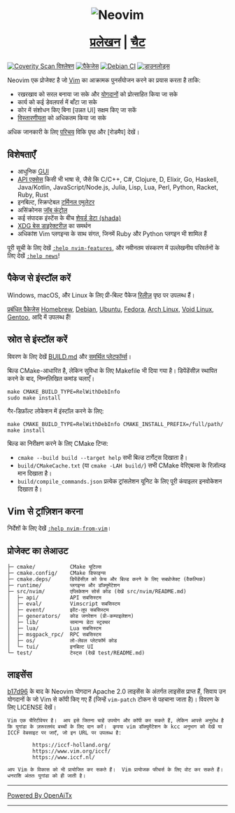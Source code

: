 <h1 align="center">
  <img src="https://raw.githubusercontent.com/neovim/neovim.github.io/master/logos/neovim-logo-300x87.png" alt="Neovim">

  <a href="https://neovim.io/doc/">प्रलेखन</a> |
  <a href="https://app.element.io/#/room/#neovim:matrix.org">चैट</a>
</h1>

[![Coverity Scan विश्लेषण](https://scan.coverity.com/projects/2227/badge.svg)](https://scan.coverity.com/projects/2227)
[![पैकेजेस](https://repology.org/badge/tiny-repos/neovim.svg)](https://repology.org/metapackage/neovim)
[![Debian CI](https://badges.debian.net/badges/debian/testing/neovim/version.svg)](https://buildd.debian.org/neovim)
[![डाउनलोड्स](https://img.shields.io/github/downloads/neovim/neovim/total.svg?maxAge=2592001)](https://github.com/neovim/neovim/releases/)

Neovim एक प्रोजेक्ट है जो [Vim](https://www.vim.org/) का आक्रामक पुनर्संयोजन करने का प्रयास करता है ताकि:

- रखरखाव को सरल बनाया जा सके और [योगदानों](CONTRIBUTING.md) को प्रोत्साहित किया जा सके
- कार्य को कई डेवलपर्स में बाँटा जा सके
- कोर में संशोधन किए बिना [उन्नत UI] सक्षम किए जा सकें
- [विस्तारणीयता](https://neovim.io/doc/user/ui.html) को अधिकतम किया जा सके

अधिक जानकारी के लिए [परिचय](https://github.com/neovim/neovim/wiki/Introduction) विकि पृष्ठ और [रोडमैप] देखें।

विशेषताएँ
--------

- आधुनिक [GUI](https://github.com/neovim/neovim/wiki/Related-projects#gui)
- [API एक्सेस](https://github.com/neovim/neovim/wiki/Related-projects#api-clients)
  किसी भी भाषा से, जैसे कि C/C++, C#, Clojure, D, Elixir, Go, Haskell, Java/Kotlin,
  JavaScript/Node.js, Julia, Lisp, Lua, Perl, Python, Racket, Ruby, Rust
- इनबिल्ट, स्क्रिप्टेबल [टर्मिनल एमुलेटर](https://neovim.io/doc/user/terminal.html)
- असिंक्रोनस [जॉब कंट्रोल](https://github.com/neovim/neovim/pull/2247)
- कई संपादक इंस्टेंस के बीच [शेयर्ड डेटा (shada)](https://github.com/neovim/neovim/pull/2506)
- [XDG बेस डाइरेक्टरीज़](https://github.com/neovim/neovim/pull/3470) का समर्थन
- अधिकांश Vim प्लगइन्स के साथ संगत, जिनमें Ruby और Python प्लगइन भी शामिल हैं

पूरी सूची के लिए देखें [`:help nvim-features`][nvim-features], और नवीनतम संस्करण में उल्लेखनीय परिवर्तनों के लिए देखें [`:help news`][nvim-news]!

पैकेज से इंस्टॉल करें
--------------------

Windows, macOS, और Linux के लिए प्री-बिल्ट पैकेज
[रिलीज़](https://github.com/neovim/neovim/releases/) पृष्ठ पर उपलब्ध हैं।

[प्रबंधित पैकेजेस] [Homebrew], [Debian], [Ubuntu], [Fedora], [Arch Linux], [Void Linux], [Gentoo], आदि में उपलब्ध हैं!

स्रोत से इंस्टॉल करें
-------------------

विवरण के लिए देखें [BUILD.md](./BUILD.md) और [समर्थित प्लेटफॉर्म्स](https://neovim.io/doc/user/support.html#supported-platforms)।

बिल्ड CMake-आधारित है, लेकिन सुविधा के लिए Makefile भी दिया गया है।
डिपेंडेंसीज़ स्थापित करने के बाद, निम्नलिखित कमांड चलाएँ।

    make CMAKE_BUILD_TYPE=RelWithDebInfo
    sudo make install

गैर-डिफ़ॉल्ट लोकेशन में इंस्टॉल करने के लिए:

    make CMAKE_BUILD_TYPE=RelWithDebInfo CMAKE_INSTALL_PREFIX=/full/path/
    make install

बिल्ड का निरीक्षण करने के लिए CMake टिप्स:

- `cmake --build build --target help` सभी बिल्ड टार्गेट्स दिखाता है।
- `build/CMakeCache.txt` (या `cmake -LAH build/`) सभी CMake वेरिएबल्स के रिज़ॉल्व्ड मान दिखाता है।
- `build/compile_commands.json` प्रत्येक ट्रांसलेशन यूनिट के लिए पूरी कंपाइलर इनवोकेशन दिखाता है।

Vim से ट्रांज़िशन करना
--------------------

निर्देशों के लिए देखें [`:help nvim-from-vim`](https://neovim.io/doc/user/nvim.html#nvim-from-vim)।

प्रोजेक्ट का लेआउट
--------------

    ├─ cmake/           CMake यूटिल्स
    ├─ cmake.config/    CMake डिफाइन्स
    ├─ cmake.deps/      डिपेंडेंसीज़ को फ़ेच और बिल्ड करने के लिए सबप्रोजेक्ट (वैकल्पिक)
    ├─ runtime/         प्लगइन्स और डॉक्युमेंटेशन
    ├─ src/nvim/        एप्लिकेशन सोर्स कोड (देखें src/nvim/README.md)
    │  ├─ api/          API सबसिस्टम
    │  ├─ eval/         Vimscript सबसिस्टम
    │  ├─ event/        इवेंट-लूप सबसिस्टम
    │  ├─ generators/   कोड जनरेशन (प्री-कम्पाइलेशन)
    │  ├─ lib/          सामान्य डेटा स्ट्रक्चर
    │  ├─ lua/          Lua सबसिस्टम
    │  ├─ msgpack_rpc/  RPC सबसिस्टम
    │  ├─ os/           लो-लेवल प्लेटफॉर्म कोड
    │  └─ tui/          इनबिल्ट UI
    └─ test/            टेस्ट्स (देखें test/README.md)

लाइसेंस
-------

[b17d96][license-commit] के बाद के Neovim योगदान
Apache 2.0 लाइसेंस के अंतर्गत लाइसेंस प्राप्त हैं, सिवाय उन योगदानों के जो Vim से कॉपी किए गए हैं (जिन्हें `vim-patch` टोकन से पहचाना जाता है)। विवरण के लिए LICENSE देखें।

    Vim एक चैरिटीवेयर है।  आप इसे जितना चाहें उपयोग और कॉपी कर सकते हैं, लेकिन आपसे अनुरोध है कि युगांडा के ज़रूरतमंद बच्चों के लिए दान करें।  कृपया vim डॉक्युमेंटेशन के kcc अनुभाग को देखें या ICCF वेबसाइट पर जाएँ, जो इन URL पर उपलब्ध है:

            https://iccf-holland.org/
            https://www.vim.org/iccf/
            https://www.iccf.nl/

    आप Vim के विकास को भी प्रायोजित कर सकते हैं।  Vim प्रायोजक फीचर्स के लिए वोट कर सकते हैं।  धनराशि अंततः युगांडा को ही जाती है।

[license-commit]: https://github.com/neovim/neovim/commit/b17d9691a24099c9210289f16afb1a498a89d803
[nvim-features]: https://neovim.io/doc/user/vim_diff.html#nvim-features
[nvim-news]: https://neovim.io/doc/user/news.html
[Roadmap]: https://neovim.io/roadmap/
[advanced UIs]: https://github.com/neovim/neovim/wiki/Related-projects#gui
[प्रबंधित पैकेजेस]: ./INSTALL.md#install-from-package
[Debian]: https://packages.debian.org/testing/neovim
[Ubuntu]: https://packages.ubuntu.com/search?keywords=neovim
[Fedora]: https://packages.fedoraproject.org/pkgs/neovim/neovim/
[Arch Linux]: https://www.archlinux.org/packages/?q=neovim
[Void Linux]: https://voidlinux.org/packages/?arch=x86_64&q=neovim
[Gentoo]: https://packages.gentoo.org/packages/app-editors/neovim
[Homebrew]: https://formulae.brew.sh/formula/neovim

<!-- vim: set tw=80: -->

---

[Powered By OpenAiTx](https://github.com/OpenAiTx/OpenAiTx)

---